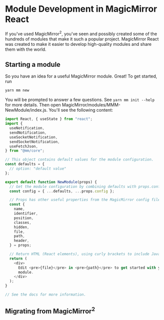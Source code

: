 # Module Development in MagicMirror React

If you've used MagicMirror<sup>2</sup>, you've seen and possibly created
some of the hundreds of modules that make it such a popular project.
MagicMirror React was created to make it easier to develop high-quality
modules and share them with the world.

## Starting a module

So you have an idea for a useful MagicMirror module. Great! To get
started, run

```sh
yarn mm new
```

You will be prompted to answer a few questions. See
`yarn mm init --help` for more details. Then open
MagicMirror/modules/MMM-NewModule/index.js. You'll see
the following content:

```javascript
import React, { useState } from "react";
import {
  useNotification,
  sendNotification,
  useSocketNotification,
  sendSocketNotification,
  useFetchJson,
} from "@mm/core";

// This object contains default values for the module configuration.
const defaults = {
  // option: "default value"
};

export default function NewModule(props) {
  // Get the module configuration by combining defaults with props.config.
  const config = { ...defaults, ...props.config };

  // Props has other useful properties from the MagicMirror config file.
  const {
    name,
    identifier,
    position,
    classes,
    hidden,
    file,
    path,
    header,
  } = props;

  // Return HTML (React elements), using curly brackets to include JavaScript expressions.
  return (
    <div>
      Edit <pre>{file}</pre> in <pre>{path}</pre> to get started with your new
      module.
    </div>
  );
}

// See the docs for more information.
```



## Migrating from MagicMirror<sup>2</sup>
